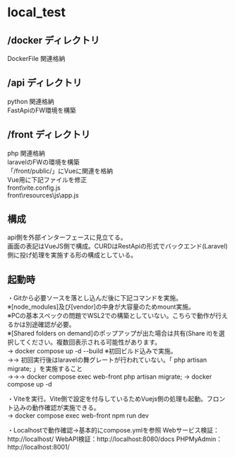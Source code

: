# local_test

## /docker ディレクトリ
DockerFile 関連格納
## /api ディレクトリ
python 関連格納  
FastApiのFW環境を構築
## /front ディレクトリ
php 関連格納  
laravelのFWの環境を構築  
「/front/public/」にVueに関連を格納  
Vue用に下記ファイルを修正  
front\vite.config.js  
front\resources\js\app.js  

## 構成
api側を外部インターフェースに見立てる。  
画面の表記はVueJS側で構成。CURDはRestApiの形式でバックエンド(Laravel)側に投げ処理を実施する形の構成としている。

## 起動時
・Gitから必要ソースを落とし込んだ後に下記コマンドを実施。  
※[node_modules]及び[vendor]の中身が大容量のためmount実施。  
※PCの基本スペックの問題でWSL2での構築としていない。こちらで動作が行えるかは別途確認が必要。  
※[Shared folders on demand]のポップアップが出た場合は共有(Share it)を選択してください。複数回表示される可能性があります。  
→ docker compose up -d --build ※初回ビルド込みで実施。  
→→ 初回実行後はlaravelの舞グレートが行われていない。「 php artisan migrate; 」を実施すること  
→→→ docker compose exec web-front php artisan migrate;
→ docker compose up -d
  
・Viteを実行。Vite側で設定を付与しているためVuejs側の処理も起動。フロント込みの動作確認が実施できる。  
→ docker compose exec web-front npm run dev

・Localhostで動作確認→基本的にcompose.ymlを参照
Webサービス検証：http://localhost/
WebAPI検証：http://localhost:8080/docs
PHPMyAdmin：http://localhost:8001/

